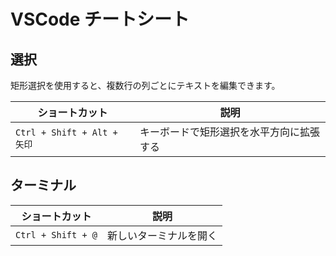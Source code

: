 # VSCode チートシート

## 選択

矩形選択を使用すると、複数行の列ごとにテキストを編集できます。

| ショートカット              | 説明                                     |
| --------------------------- | ---------------------------------------- |
| `Ctrl + Shift + Alt + 矢印` | キーボードで矩形選択を水平方向に拡張する |

## ターミナル

| ショートカット     | 説明                   |
| ------------------ | ---------------------- |
| `Ctrl + Shift + @` | 新しいターミナルを開く |
